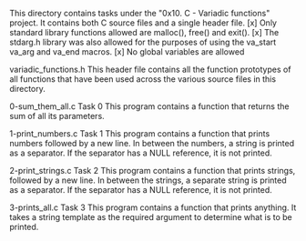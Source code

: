 This directory contains tasks under the "0x10. C - Variadic functions" project.
It contains both C source files and a single header file.
[x] Only standard library functions allowed are malloc(), free() and exit().
[x] The stdarg.h library was also allowed for the purposes of using the va_start va_arg and va_end macros.
[x] No global variables are allowed


variadic_functions.h
This header file contains all the function prototypes of all functions that have been used across the various source files in this directory.

0-sum_them_all.c
Task 0
This program contains a function that returns the sum of all its parameters.

1-print_numbers.c
Task 1
This program contains a function that prints numbers followed by a new line. In between the numbers, a string is printed as a separator.
If the separator has a NULL reference, it is not printed.

2-print_strings.c
Task 2
This program contains a function that prints strings, followed by a new line. In between the strings, a separate string is printed as a separator.
If the separator has a NULL reference, it is not printed.

3-prints_all.c
Task 3
This program contains a function that prints anything.
It takes a string template as the required argument to determine what is to be printed.
